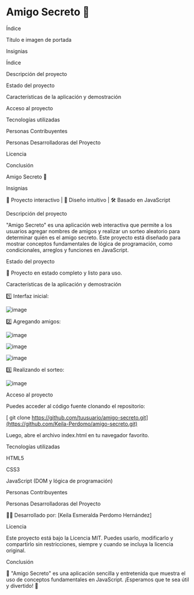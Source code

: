 <h1>Amigo Secreto 🎁</h1>

Índice

Título e imagen de portada

Insignias

Índice

Descripción del proyecto

Estado del proyecto

Características de la aplicación y demostración

Acceso al proyecto

Tecnologías utilizadas

Personas Contribuyentes

Personas Desarrolladoras del Proyecto

Licencia

Conclusión


Amigo Secreto 🎁

Insignias

🚀 Proyecto interactivo | 🎨 Diseño intuitivo | 🛠️ Basado en JavaScript

Descripción del proyecto

"Amigo Secreto" es una aplicación web interactiva que permite a los usuarios agregar nombres de amigos y realizar un sorteo aleatorio para determinar quién es el amigo secreto. Este proyecto está diseñado para mostrar conceptos fundamentales de lógica de programación, como condicionales, arreglos y funciones en JavaScript.

Estado del proyecto

📌 Proyecto en estado completo y listo para uso.

Características de la aplicación y demostración

1️⃣ Interfaz inicial:

![image](https://github.com/user-attachments/assets/8c423cf5-7608-4d02-83ee-d7981b432182)

2️⃣ Agregando amigos:

![image](https://github.com/user-attachments/assets/10261c8e-250d-4e9e-8d7f-f342e74a767d)

![image](https://github.com/user-attachments/assets/07c935d1-52d3-4069-bf99-11a08eb416a6)

![image](https://github.com/user-attachments/assets/5ba89f0f-333e-481f-ab8a-39dc899ec2d1)



3️⃣ Realizando el sorteo:

![image](https://github.com/user-attachments/assets/0011c8eb-e72e-4ab6-83b5-9eb3f0929d05)

Acceso al proyecto

Puedes acceder al código fuente clonando el repositorio:

[ git clone https://github.com/tuusuario/amigo-secreto.git](https://github.com/Keila-Perdomo/amigo-secreto.git)

Luego, abre el archivo index.html en tu navegador favorito.

Tecnologías utilizadas

HTML5

CSS3

JavaScript (DOM y lógica de programación)

Personas Contribuyentes

Personas Desarrolladoras del Proyecto

👩‍💻 Desarrollado por: [Keila Esmeralda Perdomo Hernández]

Licencia

Este proyecto está bajo la Licencia MIT. Puedes usarlo, modificarlo y compartirlo sin restricciones, siempre y cuando se incluya la licencia original.

Conclusión

🎉 "Amigo Secreto" es una aplicación sencilla y entretenida que muestra el uso de conceptos fundamentales en JavaScript. ¡Esperamos que te sea útil y divertido! 🚀




